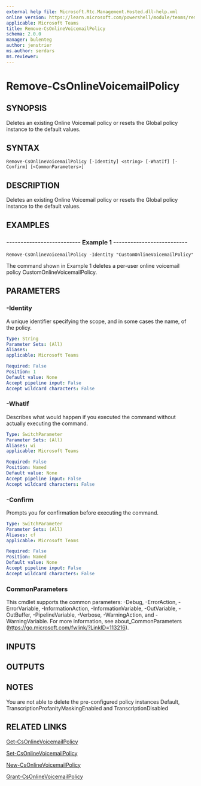 ```yaml
---
external help file: Microsoft.Rtc.Management.Hosted.dll-help.xml 
online version: https://learn.microsoft.com/powershell/module/teams/remove-csonlinevoicemailpolicy
applicable: Microsoft Teams
title: Remove-CsOnlineVoicemailPolicy
schema: 2.0.0
manager: bulenteg
author: jenstrier
ms.author: serdars
ms.reviewer:
---
```


# Remove-CsOnlineVoicemailPolicy

## SYNOPSIS
Deletes an existing Online Voicemail policy or resets the Global policy instance to the default values.

## SYNTAX

```
Remove-CsOnlineVoicemailPolicy [-Identity] <string> [-WhatIf] [-Confirm] [<CommonParameters>]
```

## DESCRIPTION
Deletes an existing Online Voicemail policy or resets the Global policy instance to the default values.

## EXAMPLES

### -------------------------- Example 1 --------------------------
```
Remove-CsOnlineVoicemailPolicy -Identity "CustomOnlineVoicemailPolicy"
```
The command shown in Example 1 deletes a per-user online voicemail policy CustomOnlineVoicemailPolicy.

## PARAMETERS

### -Identity
A unique identifier specifying the scope, and in some cases the name, of the policy.

```yaml
Type: String
Parameter Sets: (All)
Aliases: 
applicable: Microsoft Teams

Required: False
Position: 1
Default value: None
Accept pipeline input: False
Accept wildcard characters: False
```

### -WhatIf
Describes what would happen if you executed the command without actually executing the command.

```yaml
Type: SwitchParameter
Parameter Sets: (All)
Aliases: wi
applicable: Microsoft Teams

Required: False
Position: Named
Default value: None
Accept pipeline input: False
Accept wildcard characters: False
```

### -Confirm
Prompts you for confirmation before executing the command.

```yaml
Type: SwitchParameter
Parameter Sets: (All)
Aliases: cf
applicable: Microsoft Teams

Required: False
Position: Named
Default value: None
Accept pipeline input: False
Accept wildcard characters: False
```

### CommonParameters
This cmdlet supports the common parameters: -Debug, -ErrorAction, -ErrorVariable, -InformationAction, -InformationVariable, -OutVariable, -OutBuffer, -PipelineVariable, -Verbose, -WarningAction, and -WarningVariable. For more information, see about_CommonParameters (https://go.microsoft.com/fwlink/?LinkID=113216).

## INPUTS

## OUTPUTS

## NOTES
You are not able to delete the pre-configured policy instances Default, TranscriptionProfanityMaskingEnabled and TranscriptionDisabled

## RELATED LINKS
[Get-CsOnlineVoicemailPolicy](Get-CsOnlineVoicemailPolicy.md)

[Set-CsOnlineVoicemailPolicy](Set-CsOnlineVoicemailPolicy.md)

[New-CsOnlineVoicemailPolicy](New-CsOnlineVoicemailPolicy.md)

[Grant-CsOnlineVoicemailPolicy](Grant-CsOnlineVoicemailPolicy.md)
